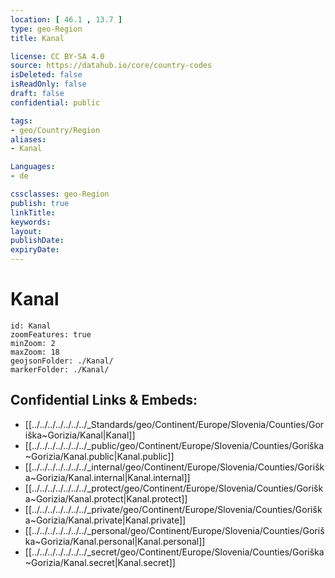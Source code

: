 ```yaml
---
location: [ 46.1 , 13.7 ] 
type: geo-Region
title: Kanal

license: CC BY-SA 4.0
source: https://datahub.io/core/country-codes
isDeleted: false
isReadOnly: false
draft: false
confidential: public

tags:
- geo/Country/Region
aliases:
- Kanal

Languages:
- de

cssclasses: geo-Region
publish: true
linkTitle: 
keywords: 
layout: 
publishDate: 
expiryDate: 
---
```


# Kanal

```leaflet
id: Kanal
zoomFeatures: true 
minZoom: 2 
maxZoom: 18
geojsonFolder: ./Kanal/
markerFolder: ./Kanal/
```


## Confidential Links & Embeds: 
- [[../../../../../../../_Standards/geo/Continent/Europe/Slovenia/Counties/Goriška~Gorizia/Kanal|Kanal]] 
- [[../../../../../../../_public/geo/Continent/Europe/Slovenia/Counties/Goriška~Gorizia/Kanal.public|Kanal.public]] 
- [[../../../../../../../_internal/geo/Continent/Europe/Slovenia/Counties/Goriška~Gorizia/Kanal.internal|Kanal.internal]] 
- [[../../../../../../../_protect/geo/Continent/Europe/Slovenia/Counties/Goriška~Gorizia/Kanal.protect|Kanal.protect]] 
- [[../../../../../../../_private/geo/Continent/Europe/Slovenia/Counties/Goriška~Gorizia/Kanal.private|Kanal.private]] 
- [[../../../../../../../_personal/geo/Continent/Europe/Slovenia/Counties/Goriška~Gorizia/Kanal.personal|Kanal.personal]] 
- [[../../../../../../../_secret/geo/Continent/Europe/Slovenia/Counties/Goriška~Gorizia/Kanal.secret|Kanal.secret]] 

